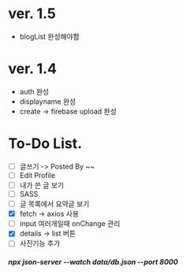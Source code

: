# ver. 1.5
- blogList 완성해야함

# ver. 1.4
- auth 완성
- displayname 완성
- create -> firebase upload 완성


# To-Do List.
- [ ] 글쓰기 -> Posted By ~~
- [ ] Edit Profile
- [ ] 내가 쓴 글 보기
- [ ] SASS
- [ ] 글 목록에서 요약글 보기
- [x] fetch -> axios 사용
- [ ] input 여러개일때 onChange 관리
- [x] details -> list 버튼
- [ ] 사진기능 추가

##### npx json-server --watch data/db.json --port 8000
